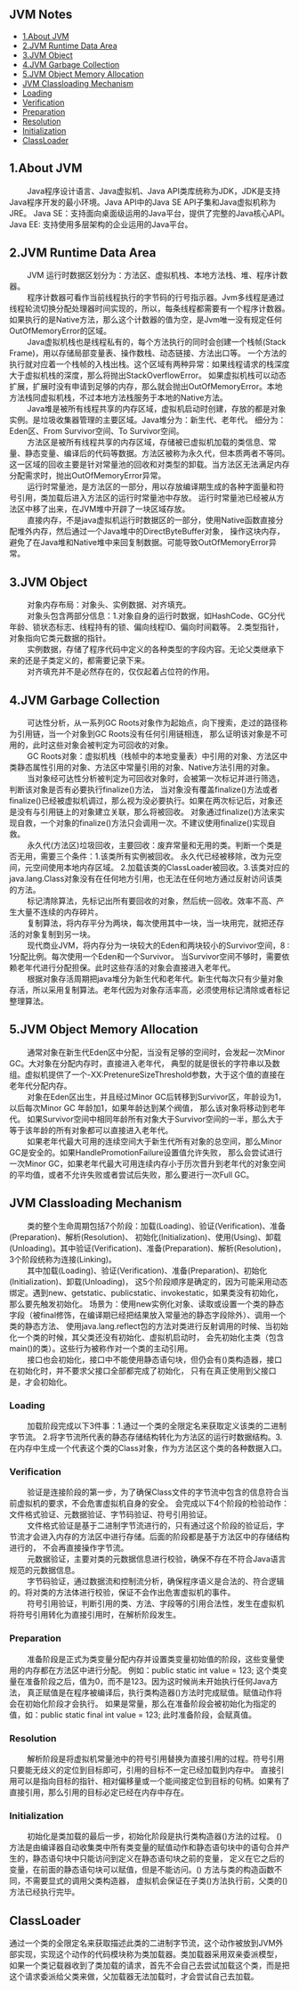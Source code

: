 ## JVM Notes
* [1.About JVM](#1)
* [2.JVM Runtime Data Area](#2)
* [3.JVM Object](#3)
* [4.JVM Garbage Collection](#4)
* [5.JVM Object Memory Allocation](#5)
* [JVM Classloading Mechanism](#)
* [ Loading](#)
* [ Verification](#)
* [ Preparation](#)
* [ Resolution](#)
* [ Initialization](#)
* [ClassLoader](#)

<h2 id = "1">1.About JVM</h2>
&emsp;&emsp; Java程序设计语言、Java虚拟机、Java API类库统称为JDK，JDK是支持Java程序开发的最小环境。Java API中的Java SE API子集和Java虚拟机称为JRE。
Java SE：支持面向桌面级运用的Java平台，提供了完整的Java核心API。Java EE: 支持使用多层架构的企业运用的Java平台。

<h2 id = "2">2.JVM Runtime Data Area</h2>
&emsp;&emsp; JVM 运行时数据区划分为：方法区、虚拟机栈、本地方法栈、堆、程序计数器。
<br>
&emsp;&emsp; 程序计数器可看作当前线程执行的字节码的行号指示器。Jvm多线程是通过线程轮流切换分配处理器时间实现的，所以，每条线程都需要有一个程序计数器。
如果执行的是Native方法，那么这个计数器的值为空，是Jvm唯一没有规定任何OutOfMemoryError的区域。
<br>
&emsp;&emsp; Java虚拟机栈也是线程私有的，每个方法执行的同时会创建一个栈帧(Stack Frame)，用以存储局部变量表、操作数栈、动态链接、方法出口等。
一个方法的执行就对应着一个栈帧的入栈出栈。这个区域有两种异常：如果线程请求的栈深度大于虚拟机栈的深度，那么将抛出StackOverflowError。
如果虚拟机栈可以动态扩展，扩展时没有申请到足够的内存，那么就会抛出OutOfMemoryError。本地方法栈同虚拟机栈，不过本地方法栈服务于本地的Native方法。
<br>
&emsp;&emsp; Java堆是被所有线程共享的内存区域，虚拟机启动时创建，存放的都是对象实例。是垃圾收集器管理的主要区域。Java堆分为：新生代、老年代。
细分为：Eden区、From Survivor空间、To Survivor空间。
<br>
&emsp;&emsp; 方法区是被所有线程共享的内存区域，存储被已虚拟机加载的类信息、常量、静态变量、编译后的代码等数据。方法区被称为永久代，但本质两者不等同。
这一区域的回收主要是针对常量池的回收和对类型的卸载。当方法区无法满足内存分配需求时，抛出OutOfMemoryError异常。
<br>
&emsp;&emsp; 运行时常量池，是方法区的一部分，用以存放编译期生成的各种字面量和符号引用，类加载后进入方法区的运行时常量池中存放。
运行时常量池已经被从方法区中移了出来，在JVM堆中开辟了一块区域存放。
<br>
&emsp;&emsp; 直接内存，不是java虚拟机运行时数据区的一部分，使用Native函数直接分配堆外内存，然后通过一个Java堆中的DirectByteBuffer对象，
操作这块内存，避免了在Java堆和Native堆中来回复制数据。可能导致OutOfMemoryError异常。

<h2 id = "3">3.JVM Object</h2>
&emsp;&emsp; 对象内存布局：对象头、实例数据、对齐填充。
<br>
&emsp;&emsp; 对象头包含两部分信息：1.对象自身的运行时数据，如HashCode、GC分代年龄、锁状态标志、线程持有的锁、偏向线程ID、偏向时间戳等。
2.类型指针，对象指向它类元数据的指针。
<br>
&emsp;&emsp; 实例数据，存储了程序代码中定义的各种类型的字段内容。无论父类继承下来的还是子类定义的，都需要记录下来。
<br>
&emsp;&emsp; 对齐填充并不是必然存在的，仅仅起着占位符的作用。

<h2 id = "4">4.JVM Garbage Collection</h2>
&emsp;&emsp; 可达性分析，从一系列GC Roots对象作为起始点，向下搜索，走过的路径称为引用链，当一个对象到GC Roots没有任何引用链相连，
那么证明该对象是不可用的，此时这些对象会被判定为可回收的对象。
<br>
&emsp;&emsp; GC Roots对象：虚拟机栈（栈帧中的本地变量表）中引用的对象、方法区中类静态属性引用的对象、方法区中常量引用的对象、Native方法引用的对象。
<br>
&emsp;&emsp; 当对象经可达性分析被判定为可回收对象时，会被第一次标记并进行筛选，判断该对象是否有必要执行finalize()方法，
当对象没有覆盖finalize()方法或者finalize()已经被虚拟机调过，那么视为没必要执行。如果在两次标记后，对象还是没有与引用链上的对象建立关联，那么将被回收。
对象通过finalize()方法来实现自救，一个对象的finalize()方法只会调用一次。不建议使用finalize()实现自救。
<br>
&emsp;&emsp; 永久代(方法区)垃圾回收，主要回收：废弃常量和无用的类。判断一个类是否无用，需要三个条件：1.该类所有实例被回收。
永久代已经被移除，改为元空间，元空间使用本地内存区域。
2.加载该类的ClassLoader被回收。3.该类对应的java.lang.Class对象没有在任何地方引用，也无法在任何地方通过反射访问该类的方法。
<br>
&emsp;&emsp; 标记清除算法，先标记出所有要回收的对象，然后统一回收。效率不高、产生大量不连续的内存碎片。
<br>
&emsp;&emsp; 复制算法，将内存平分为两块，每次使用其中一块，当一块用完，就把还存活的对象复制到另一块。
<br>
&emsp;&emsp; 现代商业JVM，将内存分为一块较大的Eden和两块较小的Survivor空间，8 : 1分配比例。每次使用一个Eden和一个Survivor。
当Survivor空间不够时，需要依赖老年代进行分配担保。此时这些存活的对象会直接进入老年代。
<br>
&emsp;&emsp; 根据对象存活周期把java堆分为新生代和老年代。新生代每次只有少量对象存活，所以采用复制算法。老年代因为对象存活率高，必须使用标记清除或者标记整理算法。

<h2 id = "5">5.JVM Object Memory Allocation</h2>
&emsp;&emsp; 通常对象在新生代Eden区中分配，当没有足够的空间时，会发起一次Minor GC。大对象在分配内存时，直接进入老年代，
典型的就是很长的字符串以及数组。虚拟机提供了一个-XX:PretenureSizeThreshold参数，大于这个值的直接在老年代分配内存。
<br>
&emsp;&emsp; 对象在Eden区出生，并且经过Minor GC后转移到Survivor区，年龄设为1，以后每次Minor GC 年龄加1，如果年龄达到某个阀值，
那么该对象将移动到老年代。 如果Survivor空间中相同年龄所有对象大于Survivor空间的一半，那么大于等于该年龄的所有对象都可以直接进入老年代。
<br>
&emsp;&emsp; 如果老年代最大可用的连续空间大于新生代所有对象的总空间，那么Minor GC是安全的。如果HandlePromotionFailure设置值允许失败，
那么会尝试进行一次Minor GC，如果老年代最大可用连续内存小于历次晋升到老年代的对象空间的平均值，或者不允许失败或者尝试后失败，那么要进行一次Full GC。



<h2 id = "">JVM Classloading Mechanism</h2>
&emsp;&emsp; 类的整个生命周期包括7个阶段：加载(Loading)、验证(Verification)、准备(Preparation)、解析(Resolution)、
初始化(Initialization)、使用(Using)、卸载(Unloading)。其中验证(Verification)、准备(Preparation)、解析(Resolution)，
3个阶段统称为连接(Linking)。
<br>
&emsp;&emsp; 其中加载(Loading)、验证(Verification)、准备(Preparation)、初始化(Initialization)、卸载(Unloading)，
这5个阶段顺序是确定的，因为可能采用动态绑定。遇到new、getstatic、publicstatic、invokestatic，如果类没有初始化，那么要先触发初始化。
场景为：使用new实例化对象、读取或设置一个类的静态字段（被final修饰，在编译期已经把结果放入常量池的静态字段除外）、调用一个类的静态方法、
使用java.lang.reflect包的方法对类进行反射调用的时候、当初始化一个类的时候，其父类还没有初始化、虚拟机启动时，
会先初始化主类（包含main()的类）。这些行为被称作对一个类的主动引用。
<br>
&emsp;&emsp; 接口也会初始化，接口中不能使用静态语句块，但仍会有<clinit>()类构造器，接口在初始化时，并不要求父接口全部都完成了初始化，
只有在真正使用到父接口是，才会初始化。

<h3 id = ""> Loading</h3>
&emsp;&emsp; 加载阶段完成以下3件事：1.通过一个类的全限定名来获取定义该类的二进制字节流。
2.将字节流所代表的静态存储结构转化为方法区的运行时数据结构。3.在内存中生成一个代表这个类的Class对象，作为方法区这个类的各种数据入口。

<h3 id = ""> Verification</h3>
&emsp;&emsp; 验证是连接阶段的第一步，为了确保Class文件的字节流中包含的信息符合当前虚拟机的要求，不会危害虚拟机自身的安全。
会完成以下4个阶段的检验动作：文件格式验证、元数据验证、字节码验证、符号引用验证。
<br>
&emsp;&emsp; 文件格式验证是基于二进制字节流进行的，只有通过这个阶段的验证后，字节流才会进入内存的方法区中进行存储。后面的阶段都是基于方法区中的存储结构进行的，
不会再直接操作字节流。
<br>
&emsp;&emsp; 元数据验证，主要对类的元数据信息进行校验，确保不存在不符合Java语言规范的元数据信息。
<br>
&emsp;&emsp; 字节码验证，通过数据流和控制流分析，确保程序语义是合法的、符合逻辑的。将对类的方法体进行校验，保证不会作出危害虚拟机的事件。
<br>
&emsp;&emsp; 符号引用验证，判断引用的类、方法、字段等的引用合法性，发生在虚拟机将符号引用转化为直接引用时，在解析阶段发生。

<h3 id = ""> Preparation</h3>
&emsp;&emsp; 准备阶段是正式为类变量分配内存并设置类变量初始值的阶段，这些变量使用的内存都在方法区中进行分配。
例如：public static int value = 123; 这个类变量在准备阶段之后，值为0，而不是123。因为这时候尚未开始执行任何Java方法，
真正赋值是在程序被编译后，执行类构造器<clinit>()方法时完成赋值。赋值动作将会在初始化阶段才会执行。
如果是常量，那么在准备阶段会被初始化为指定的值，如：public static final int value = 123; 此时准备阶段，会赋真值。

<h3 id = ""> Resolution</h3>
&emsp;&emsp; 解析阶段是将虚拟机常量池中的符号引用替换为直接引用的过程。符号引用只要能无歧义的定位到目标即可，引用的目标不一定已经加载到内存中。
直接引用可以是指向目标的指针、相对偏移量或一个能间接定位到目标的句柄。如果有了直接引用，那么引用的目标必定已经在内存中存在。

<h3 id = ""> Initialization</h3>
&emsp;&emsp; 初始化是类加载的最后一步，初始化阶段是执行类构造器<clinit>()方法的过程。
<clinit>() 方法是由编译器自动收集类中所有类变量的赋值动作和静态语句块中的语句合并产生的，静态语句块中只能访问到定义在静态语句块之前的变量，
定义在它之后的变量，在前面的静态语句块可以赋值，但是不能访问。<clinit>() 方法与类的构造函数不同，不需要显式的调用父类构造器，
虚拟机会保证在子类<clinit>()方法执行前，父类的<clinit>()方法已经执行完毕。

<h2 id = "">ClassLoader</h2>
通过一个类的全限定名来获取描述此类的二进制字节流，这个动作被放到JVM外部实现，实现这个动作的代码模块称为类加载器。类加载器采用双亲委派模型，
如果一个类记载器收到了类加载的请求，首先不会自己去尝试加载这个类，而是把这个请求委派给父类来做，父加载器无法加载时，才会尝试自己去加载。